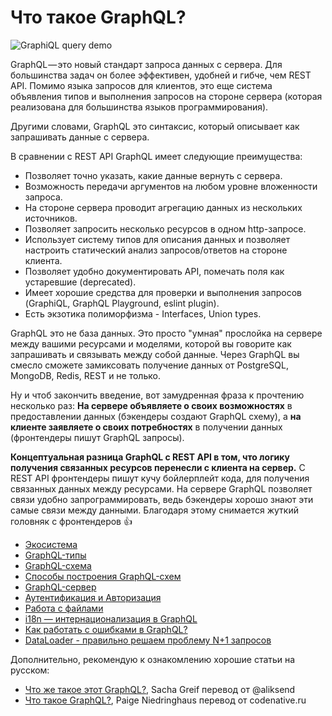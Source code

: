 # Что такое GraphQL?

![GraphiQL query demo](./query_simple_demo.gif)

GraphQL — это новый стандарт запроса данных с сервера. Для большинства задач он более эффективен, удобней и гибче, чем REST API. Помимо языка запросов для клиентов, это еще система объявления типов и выполнения запросов на стороне сервера (которая реализована для большинства языков программирования).

Другими словами, GraphQL это синтаксис, который описывает как запрашивать данные с сервера.

В сравнении с REST API GraphQL имеет следующие преимущества:

- Позволяет точно указать, какие данные вернуть с сервера.
- Возможность передачи аргументов на любом уровне вложенности запроса.
- На стороне сервера проводит агрегацию данных из нескольких источников.
- Позволяет запросить несколько ресурсов в одном http-запросе.
- Использует систему типов для описания данных и позволяет настроить статический анализ запросов/ответов на стороне клиента.
- Позволяет удобно документировать API, помечать поля как устаревшие (deprecated).
- Имеет хорошие средства для проверки и выполнения запросов (GraphiQL, GraphQL Playground, eslint plugin).
- Есть экзотика полиморфизма - Interfaces, Union types.

GraphQL это не база данных. Это просто "умная" прослойка на сервере между вашими ресурсами и моделями, которой вы говорите как запрашивать и связывать между собой данные. Через GraphQL вы смесло сможете замиксовать получение данных от PostgreSQL, MongoDB, Redis, REST и не только.

Ну и чтоб закончить введение, вот замудренная фраза к прочтению несколько раз:
**На сервере объявляете о своих возможностях** в предоставлении данных (бэкендеры создают GraphQL схему), а **на клиенте заявляете о своих потребностях** в получении данных (фронтендеры пишут GraphQL запросы).

**Концептуальная разница GraphQL c REST API в том, что логику получения связанных ресурсов перенесли с клиента на сервер.** С REST API фронтендеры пишут кучу бойлерплейт кода, для получения связанных данных между ресурсами. На сервере GraphQL позволяет связи удобно запрограммировать, ведь бэкендеры хорошо знают эти самые связи между данными. Благодаря этому снимается жуткий головняк с фронтендеров 👍

- [Экосистема](./ecosystem)
- [GraphQL-типы](./types)
- [GraphQL-схема](./schema)
- [Способы построения GraphQL-схем](./schema-build-ways)
- [GraphQL-сервер](./server)
- [Аутентификация и Авторизация](./auth)
- [Работа с файлами](./fileUploads)
- [i18n — интернационализация в GraphQL](./i18n)
- [Как работать с ошибками в GraphQL?](./errors)
- [DataLoader - правильно решаем проблему N+1 запросов](./dataloader)

Дополнительно, рекомендую к ознакомлению хорошие статьи на русском:

- [Что же такое этот GraphQL?](https://habr.com/post/326986/), Sacha Greif перевод от @aliksend
- [Что такое GraphQL?](https://codenative.ru/article/chto_takoe_graphql), Paige Niedringhaus перевод от codenative.ru